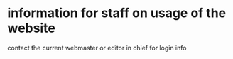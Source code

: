 # information for staff on usage of the website
contact the current webmaster or editor in chief for login info